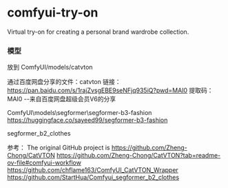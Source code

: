 # comfyui-try-on
Virtual try-on for creating a personal brand wardrobe collection.



### 模型

放到 ComfyUI/models/catvton

通过百度网盘分享的文件：catvton
链接：https://pan.baidu.com/s/1rajZvsgEBE9seNFjq935iQ?pwd=MAI0 
提取码：MAI0 
--来自百度网盘超级会员V6的分享


ComfyUI\models\segformer\segformer-b3-fashion
https://huggingface.co/sayeed99/segformer-b3-fashion

segformer_b2_clothes

参考：
The original GitHub project is https://github.com/Zheng-Chong/CatVTON
https://github.com/Zheng-Chong/CatVTON?tab=readme-ov-file#comfyui-workflow
https://github.com/chflame163/ComfyUI_CatVTON_Wrapper
https://github.com/StartHua/Comfyui_segformer_b2_clothes
